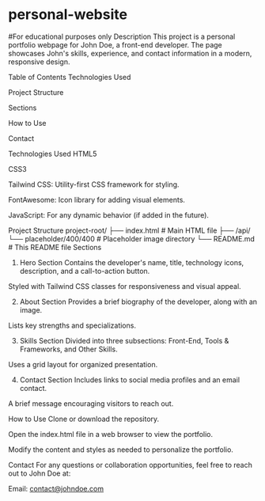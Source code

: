 ﻿# personal-website
#For educational purposes only 
Description
This project is a personal portfolio webpage for John Doe, a front-end developer. The page showcases John's skills, experience, and contact information in a modern, responsive design.

Table of Contents
Technologies Used

Project Structure

Sections

How to Use

Contact

Technologies Used
HTML5

CSS3

Tailwind CSS: Utility-first CSS framework for styling.

FontAwesome: Icon library for adding visual elements.

JavaScript: For any dynamic behavior (if added in the future).

Project Structure
project-root/
├── index.html   # Main HTML file
├── /api/
    └── placeholder/400/400  # Placeholder image directory
└── README.md    # This README file
Sections
1. Hero Section
Contains the developer's name, title, technology icons, description, and a call-to-action button.

Styled with Tailwind CSS classes for responsiveness and visual appeal.

2. About Section
Provides a brief biography of the developer, along with an image.

Lists key strengths and specializations.

3. Skills Section
Divided into three subsections: Front-End, Tools & Frameworks, and Other Skills.

Uses a grid layout for organized presentation.

4. Contact Section
Includes links to social media profiles and an email contact.

A brief message encouraging visitors to reach out.

How to Use
Clone or download the repository.

Open the index.html file in a web browser to view the portfolio.

Modify the content and styles as needed to personalize the portfolio.

Contact
For any questions or collaboration opportunities, feel free to reach out to John Doe at:

Email: contact@johndoe.com
